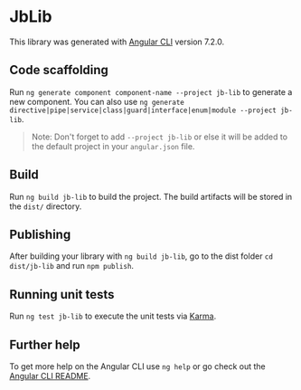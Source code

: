 # JbLib

This library was generated with [Angular CLI](https://github.com/angular/angular-cli) version 7.2.0.

## Code scaffolding

Run `ng generate component component-name --project jb-lib` to generate a new component. You can also use `ng generate directive|pipe|service|class|guard|interface|enum|module --project jb-lib`.
> Note: Don't forget to add `--project jb-lib` or else it will be added to the default project in your `angular.json` file. 

## Build

Run `ng build jb-lib` to build the project. The build artifacts will be stored in the `dist/` directory.

## Publishing

After building your library with `ng build jb-lib`, go to the dist folder `cd dist/jb-lib` and run `npm publish`.

## Running unit tests

Run `ng test jb-lib` to execute the unit tests via [Karma](https://karma-runner.github.io).

## Further help

To get more help on the Angular CLI use `ng help` or go check out the [Angular CLI README](https://github.com/angular/angular-cli/blob/master/README.md).
